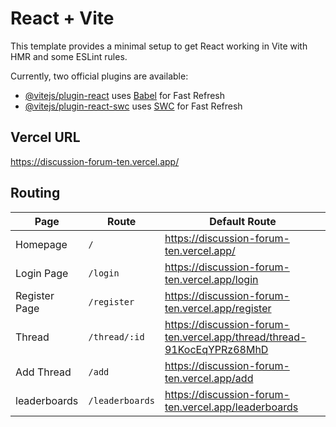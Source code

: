 # React + Vite

This template provides a minimal setup to get React working in Vite with HMR and some ESLint rules.

Currently, two official plugins are available:

- [@vitejs/plugin-react](https://github.com/vitejs/vite-plugin-react/blob/main/packages/plugin-react/README.md) uses [Babel](https://babeljs.io/) for Fast Refresh
- [@vitejs/plugin-react-swc](https://github.com/vitejs/vite-plugin-react-swc) uses [SWC](https://swc.rs/) for Fast Refresh

## Vercel URL
https://discussion-forum-ten.vercel.app/

## Routing
| Page         | Route              | Default Route                                                         |
| ------------ | ------------------ | --------------------------------------------------------------------- |
| Homepage     | `/`                | https://discussion-forum-ten.vercel.app/                              |
| Login Page   | `/login`           | https://discussion-forum-ten.vercel.app/login                         |
| Register Page| `/register`        | https://discussion-forum-ten.vercel.app/register                      |
| Thread       | `/thread/:id`      | https://discussion-forum-ten.vercel.app/thread/thread-91KocEqYPRz68MhD|
| Add Thread   | `/add`             | https://discussion-forum-ten.vercel.app/add                           |
| leaderboards | `/leaderboards`    | https://discussion-forum-ten.vercel.app/leaderboards                  |